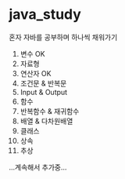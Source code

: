 # java_study
혼자 자바를 공부하며 하나씩 채워가기

1. 변수 OK
2. 자료형
3. 연산자 OK
4. 조건문 & 반복문
5. Input & Output
6. 함수
7. 반복함수 & 재귀함수
8. 배열 & 다차원배열
9. 클래스
10. 상속
11. 추상

...계속해서 추가중...
